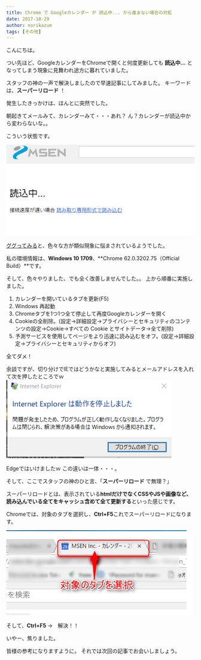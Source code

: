 ```yaml
---
title: Chrome で Googleカレンダー が 読込中... から進まない場合の対処
date: 2017-10-29
author: norikazum
tags: [その他]
---
```


こんにちは。

つい先ほど、GoogleカレンダーをChromeで開くと何度更新しても **読込中...** となってしまう現象に見舞われ途方に暮れていました。

スタッフの神の一声で解決しましたので早速記事にしてみました。
キーワードは、**スーパーリロード** ！

発生したきっかけは、ほんとに突然でした。

朝起きてメールみて、カレンダーみて・・・あれ？
ん？カレンダーが読込中から変わらないな。。

こういう状態です。

![](images/what-to-do-if-google-calendar-does-not-proceed-1.png)

[ググってみる](https://www.google.co.jp/search?q=chrome+%E8%AA%AD%E3%81%BF%E8%BE%BC%E3%81%BF+%E7%B5%82%E3%82%8F%E3%82%89%E3%81%AA%E3%81%84&oq=Chrome+%E8%AA%AD%E3%81%BF%E3%81%93%E3%81%BF&aqs=chrome.2.69i57j0l5.6802j0j7&sourceid=chrome&ie=UTF-8)と、色々な方が類似現象に悩まされているようでした。

私の環境情報は、**Windows 10 1709**、**Chrome 62.0.3202.75（Official Build）**です。

そして、色々やりました、でも全く改善しませんでした。。
上から順番に実施しました。

1. カレンダーを開いているタブを更新(F5)
1. Windows 再起動
1. Chromeタブを1つ1つ全て停止して再度Googleカレンダーを開く
1. Cookieの全削除。(設定→詳細設定→プライバシーとセキュリティのコンテンツの設定→Cookie→すべての Cookie とサイトデータ→全て削除)
1. 予測サービスを使用してページをより迅速に読み込むをオフ。(設定→詳細設定→プライバシーとセキュリティからオフ)

全てダメ！

余談ですが、切り分けでIEではどうかなと実施してみるとメールアドレスを入れて次を押したところでｗ
![](images/what-to-do-if-google-calendar-does-not-proceed-2.png)

Edgeではいけましたｗ
この違いは一体・・・。

そして、ここでスタッフの神のひと言、「**スーパーリロード** で無理？」

スーパーリロードとは、表示されている**htmlだけでなくCSSやJSや画像など、読み込んでいる全てをキャッシュ含めて全て更新する**といった感じです。

Chromeでは、対象のタブを選択し、**Ctrl+F5**これでスーパーリロードになります。

![](images/what-to-do-if-google-calendar-does-not-proceed-3.png)

そして、**Ctrl+F5** →　解決！！

いやー、焦りました。

皆様の参考になりますように。
それでは次回の記事でお会いしましょう。
